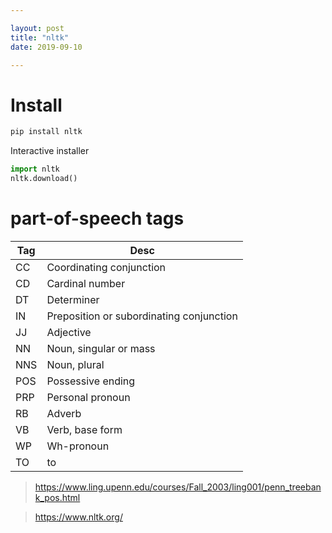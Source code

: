 ```yaml
---

layout: post
title: "nltk"
date: 2019-09-10

---
```


# Install
```bash
pip install nltk
```
Interactive installer
```py
import nltk
nltk.download()
```

# part-of-speech tags

| Tag | Desc |
| --- | --- |
| CC | Coordinating conjunction |
| CD | Cardinal number |
| DT | Determiner |
| IN | Preposition or subordinating conjunction |
| JJ | Adjective |
| NN | Noun, singular or mass |
| NNS | Noun, plural |
| POS | Possessive ending |
| PRP | Personal pronoun |
| RB | Adverb |
| VB | Verb, base form |
| WP | Wh-pronoun |
| TO | to |

> <https://www.ling.upenn.edu/courses/Fall_2003/ling001/penn_treebank_pos.html>


> <https://www.nltk.org/>